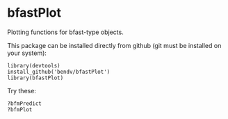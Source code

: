 bfastPlot
=========

Plotting functions for bfast-type objects.

This package can be installed directly from github (git must be installed on your system):

```
library(devtools)
install_github('bendv/bfastPlot')
library(bfastPlot)
```

Try these:
```
?bfmPredict
?bfmPlot
```
